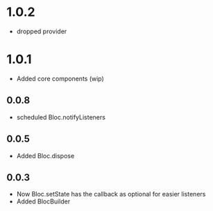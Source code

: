 # 1.0.2
* dropped provider
# 1.0.1
* Added core components (wip)
## 0.0.8
* scheduled Bloc.notifyListeners
## 0.0.5
* Added Bloc.dispose  
## 0.0.3
* Now Bloc.setState has the callback as optional for easier listeners
* Added BlocBuilder
